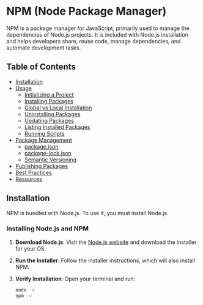 # NPM (Node Package Manager)

NPM is a package manager for JavaScript, primarily used to manage the dependencies of Node.js projects. It is included with Node.js installation and helps developers share, reuse code, manage dependencies, and automate development tasks.

## Table of Contents
- [Installation](#installation)
- [Usage](#usage)
  - [Initializing a Project](#initializing-a-project)
  - [Installing Packages](#installing-packages)
  - [Global vs Local Installation](#global-vs-local-installation)
  - [Uninstalling Packages](#uninstalling-packages)
  - [Updating Packages](#updating-packages)
  - [Listing Installed Packages](#listing-installed-packages)
  - [Running Scripts](#running-scripts)
- [Package Management](#package-management)
  - [package.json](#packagejson)
  - [package-lock.json](#package-lockjson)
  - [Semantic Versioning](#semantic-versioning)
- [Publishing Packages](#publishing-packages)
- [Best Practices](#best-practices)
- [Resources](#resources)

## Installation

NPM is bundled with Node.js. To use it, you must install Node.js.

### Installing Node.js and NPM

1. **Download Node.js**: Visit the [Node.js website](https://nodejs.org/) and download the installer for your OS.
2. **Run the Installer**: Follow the installer instructions, which will also install NPM.
3. **Verify Installation**: Open your terminal and run:

   ```bash
   node -v
   npm -v
